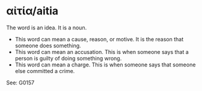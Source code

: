 # αἰτία/aitia 

The word is an idea. It is a noun. 

* This word can mean a cause, reason, or  motive. It is the reason that someone does something. 
* This word can mean an accusation. This is when someone says that a person is guilty of doing something wrong. 
* This word can mean a charge. This is when someone says that someone else committed a crime.

See: G0157
